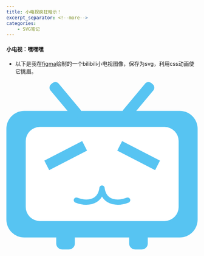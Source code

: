 ```yaml
---
title: 小电视疯狂暗示！
excerpt_separator: <!--more-->
categories:
    - SVG笔记
---
```

#### 小电视：嘿嘿嘿
 - 以下是我在[figma](https://www.figma.com/)绘制的一个bilibili小电视图像，保存为svg，利用css动画使它挑眉。
<!--more-->

<style>
  #eyes{
    animation: move 150ms easa 0s infinite alternate
  }
  @keyframes move{
         0%{transform: translateY(15px);   
         100%{transform: translateY(-15px); }


  }
</style>





<div>



<svg width="514" height="453" viewBox="0 0 514 453" fill="none" xmlns="http://www.w3.org/2000/svg">
<rect y="82" width="514" height="339" rx="48" fill="#57C4F2"/>
<rect x="52" y="125" width="411" height="252" rx="38" fill="white"/>
<g id='eyes' >
    <rect x="102" y="215.25" width="114.365" height="28.6572" transform="rotate(-27.1856 102 215.25)" fill="#57C4F2"/>
    <rect width="114.365" height="28.6572" transform="matrix(-0.889531 -0.456874 -0.456874 0.889531 412.824 215.25)" fill="#57C4F2"/>
</g>
<rect x="307" y="87.6078" width="114.365" height="28.6572" rx="12" transform="rotate(-49.9992 307 87.6078)" fill="#57C4F2"/>
<rect width="114.365" height="28.6572" rx="12" transform="matrix(-0.642798 -0.766035 -0.766035 0.642798 206.466 87.6078)" fill="#57C4F2"/>
<rect x="134" y="406" width="50" height="47" rx="16" fill="#57C4F2"/>
<path d="M188 321C208.333 329 250.6 333.8 257 289" stroke="#57C4F2" stroke-width="14" stroke-linecap="round"/>
<path d="M326 321C305.667 329 263.4 333.8 257 289" stroke="#57C4F2" stroke-width="14" stroke-linecap="round"/>
<rect x="330" y="406" width="50" height="47" rx="16" fill="#57C4F2"/>
</svg>
</div>